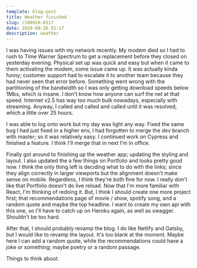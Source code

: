 ```yaml
---
template: blog-post
title: Weather finished
slug: /200926-0117
date: 2020-09-26 01:17
description: weather
---
```

I was having issues with my network recently.  My modem died so I had to rush to Time Warner Spectrum to get a replacement before they closed on yesterday evening.  Physical set up was quick and easy but when it came to them activating the modem, some issue came up.  It was actually kinda funny; customer support had to escalate it to another team because they had never seen that error before.  Something went wrong with the partitioning of the bandwidth so I was only getting download speeds below 1Mbs, which is insane.  I don't know how anyone can surf the net at that speed.  Internet v2.5 has way too much bulk nowadays, especially with streaming.  Anyway, I called and called and called until it was resolved, which a little over 25 hours.

I was able to log onto work but my day was light any way.  Fixed the same bug I had just fixed in a higher env, I had forgotten to merge the dev branch with master; so it was relatively easy.  I continued work on Cypress and finished a feature.  I think I'll merge that in next I'm in office.  

Finally got around to finishing up the weather app; updating the styling and layout.  I also updated the a few things on Portfolio and looks pretty good now.  I think the only thing left is deciding what to do with the links; since they align correctly in larger viewports but the alignment doesn't make sense on mobile.  Regardless, I think they're both fine for now.  I really don't like that Portfolio doesn't do live reload.  Now that I'm more familiar with React, I'm thinking of redoing it.  But, I think I should create one more project first; that recommendations page of movie / show, spotify song, and a random quote and maybe the top headline. I want to create my own api with this one, so I'll have to catch up on Heroku again, as well as swagger.  Shouldn't be too hard.

After that, I should probably revamp the blog.  I do like Netlify and Gatsby, but I would like to revamp the layout.  It's too blank at the moment.  Maybe here I can add a random quote, while the recommendations could have a joke or something; maybe poetry or a random passage.

Things to think about.

